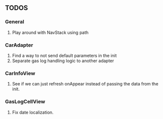 
## TODOS

### General

1. Play around with NavStack using path

### CarAdapter

1. Find a way to not send default parameters in the init
2. Separate gas log handling logic to another adapter

### CarInfoView

1. See if we can just refresh onAppear instead of passing the data from the init.

### GasLogCellView

1. Fix date localization.
